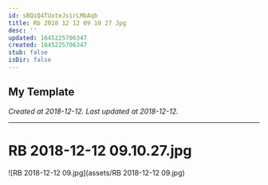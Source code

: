 ```yaml
---
id: sBQiQ4TUxteJsirLMbAqb
title: Rb 2018 12 12 09 10 27 Jpg
desc: ''
updated: 1645225706347
created: 1645225706347
stub: false
isDir: false
---
```

My Template
---

_Created at 2018-12-12._
_Last updated at 2018-12-12._




---

# RB 2018-12-12 09.10.27.jpg


![RB 2018-12-12 09.jpg](assets/RB 2018-12-12 09.jpg)

